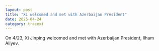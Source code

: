 ```yaml
---
layout: post
title: "Xi welcomed and met with Azerbaijan President"
date: 2025-04-24
category: tracexi
---
```


On 4/23, Xi Jinping welcomed and met with Azerbaijan President, Ilham Aliyev.